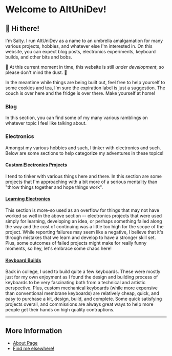 # Welcome to AltUniDev!

<h2> 👋 Hi there! </h2>

I'm Salty. I run AltUniDev as a name to an umbrella amalgamation for many various projects, hobbies, and whatever else I'm interested in. On this website, you can expect blog posts, electronics experiments, keyboard builds, and other bits and bobs.

🚧 At this current moment in time, this website is still *under development*, so please don't mind the dust. 🚧

In the meantime while things are being built out, feel free to help yourself to some cookies and tea, I'm sure the expiration label is just a suggestion. The couch is over here and the fridge is over there. Make yourself at home!

### [Blog](blog/intro.md)

In this section, you can find some of my many various ramblings on whatever topic I feel like talking about.

### Electronics

Amongst my various hobbies and such, I tinker with electronics and such. Below are some sections to help categorize my adventures in these topics!

#### [Custom Electronics Projects](builds/projects/electronics-intro.md)

I tend to tinker with various things here and there. In this section are some projects that I'm approaching with a bit more of a serious mentality than "throw things together and hope things work".

#### [Learning Electronics](builds/learnings/learning-intro.md)

This section is more-so used as an overflow for things that may not have worked so well in the above section -- electronics projects that were used simply for learning, developing an idea, or perhaps something failed along the way and the cost of continuing was a little too high for the scope of the project. While reporting failures may seem like a negative, I believe that it's through mistakes that we learn and develop to have a stronger skill set. Plus, some outcomes of failed projects might make for really funny moments, so hey, let's embrace some chaos here!

#### [Keyboard Builds](builds/keyboards/keyboard-builds-intro.md)

Back in college, I used to build quite a few keyboards. These were mostly just for my own enjoyment as I found the design and building process of keyboards to be very fascinating both from a technical and artistic perspective. Plus, custom mechanical keyboards (while more expensive than conventional membrane keyboards) are relatively cheap, quick, and easy to purchase a kit, design, build, and complete. Some quick satisfying projects overall, and commissions are always great ways to help more people get their hands on high quality contraptions.



---

## More Information

- [About Page](about.md)
- [Find me elsewhere!](links.md)
